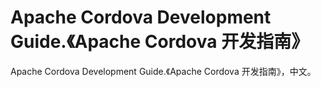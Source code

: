 # Apache Cordova Development Guide.《Apache Cordova 开发指南》
Apache Cordova Development Guide.《Apache Cordova 开发指南》，中文。
